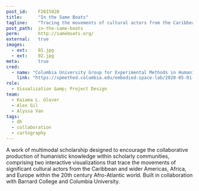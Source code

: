 ```yaml
---
post_id:    F2015020
title:      "In the Same Boats"
tagline:    "Tracing the movements of cultural actors from the Caribbean and wider Americas, Africa, and Europe within the 20th century Afro-Atlantic world."
post_path:  in-the-same-boats
perm:       http://sameboats.org/
external:   true
images:
  - ext:    01.jpg
  - ext:    02.jpg
meta:       true
cred:
  - name: "Columbia University Group for Experimental Methods in Humanistic Research"
    link: "https://xpmethod.columbia.edu/embodied-space-lab/2020-05-01-same-boats.html"
role:
  - Visualization &amp; Project Design
team:
  - Kaiama L. Glover
  - Alex Gil
  - Alyssa Van
tags:
  - dh
  - collaboration
  - cartography
---
```

A work of multimodal scholarship designed to encourage the collaborative production of humanistic knowledge within scholarly communities, comprising two interactive visualizations that trace the movements of significant cultural actors from the Caribbean and wider Americas, Africa, and Europe within the 20th century Afro-Atlantic world. Built in collaboration with Barnard College and Columbia University.